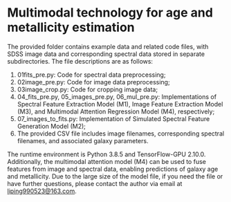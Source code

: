 # Multimodal technology for age and metallicity estimation
The provided folder contains example data and related code files, with SDSS image data and corresponding spectral data stored in separate subdirectories. The file descriptions are as follows:
1. 01fits_pre.py: Code for spectral data preprocessing;
2. 02image_pre.py: Code for image data preprocessing;
3. 03image_crop.py: Code for cropping image data;
4. 04_fits_pre.py, 05_images_pre.py, 06_mul_pre.py: Implementations of Spectral Feature Extraction Model (M1), Image Feature Extraction Model (M3), and Multimodal Attention Regression Model (M4), respectively;
5. 07_images_to_fits.py: Implementation of Simulated Spectral Feature Generation Model (M2);
6. The provided CSV file includes image filenames, corresponding spectral filenames, and associated galaxy parameters.

The runtime environment is Python 3.8.5 and TensorFlow-GPU 2.10.0.
Additionally, the multimodal attention model (M4) can be used to fuse features from image and spectral data, enabling predictions of galaxy age and metallicity. Due to the large size of the model file, if you need the file or have further questions, please contact the author via email at liping990523@163.com.

